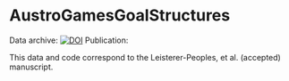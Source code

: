 # AustroGamesGoalStructures

Data archive: [![DOI](https://zenodo.org/badge/302009056.svg)](https://zenodo.org/badge/latestdoi/302009056)
Publication:

This data and code correspond to the Leisterer-Peoples, et al. (accepted) manuscript. 
